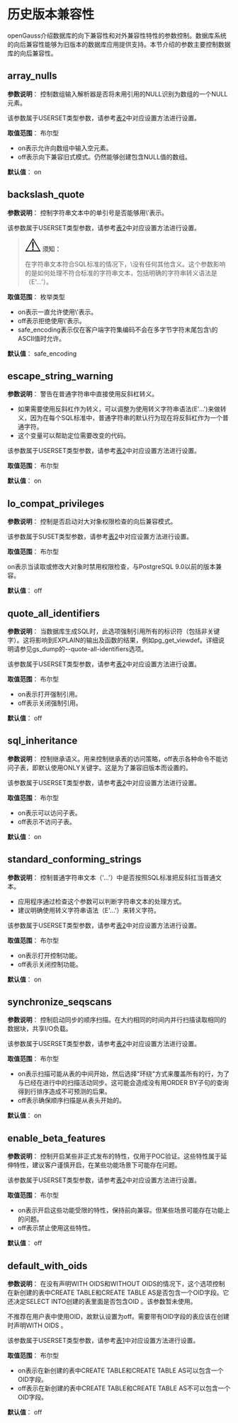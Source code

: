 # 历史版本兼容性<a name="ZH-CN_TOPIC_0289900918"></a>

openGauss介绍数据库的向下兼容性和对外兼容性特性的参数控制。数据库系统的向后兼容性能够为旧版本的数据库应用提供支持。本节介绍的参数主要控制数据库的向后兼容性。

## array\_nulls<a name="zh-cn_topic_0283136754_zh-cn_topic_0237124737_zh-cn_topic_0059778091_s7a22f8199d4c43ada0fd1e815f40477b"></a>

**参数说明**： 控制数组输入解析器是否将未用引用的NULL识别为数组的一个NULL元素。

该参数属于USERSET类型参数，请参考[表2](../DatabaseAdministrationGuide/参数设置.md#zh-cn_topic_0283137176_zh-cn_topic_0237121562_zh-cn_topic_0059777490_t290c8f15953843db8d8e53d867cd893d)中对应设置方法进行设置。

**取值范围**： 布尔型

-   on表示允许向数组中输入空元素。
-   off表示向下兼容旧式模式。仍然能够创建包含NULL值的数组。

**默认值**： on

## backslash\_quote<a name="zh-cn_topic_0283136754_zh-cn_topic_0237124737_zh-cn_topic_0059778091_sdcdb8f0f54734b778d8ac509d5a2d08b"></a>

**参数说明**： 控制字符串文本中的单引号是否能够用\\'表示。

该参数属于USERSET类型参数，请参考[表2](../DatabaseAdministrationGuide/参数设置.md#zh-cn_topic_0283137176_zh-cn_topic_0237121562_zh-cn_topic_0059777490_t290c8f15953843db8d8e53d867cd893d)中对应设置方法进行设置。

>![](public_sys-resources/icon-notice.gif) **须知：** 
>
>在字符串文本符合SQL标准的情况下，\\没有任何其他含义。这个参数影响的是如何处理不符合标准的字符串文本，包括明确的字符串转义语法是（E'...'）。

**取值范围**： 枚举类型

-   on表示一直允许使用\\'表示。
-   off表示拒绝使用\\'表示。
-   safe\_encoding表示仅在客户端字符集编码不会在多字节字符末尾包含\\的ASCII值时允许。

**默认值**： safe\_encoding

## escape\_string\_warning<a name="zh-cn_topic_0283136754_zh-cn_topic_0237124737_zh-cn_topic_0059778091_s2506905b3bff4a1694bbfe0e27fab17a"></a>

**参数说明**： 警告在普通字符串中直接使用反斜杠转义。

-   如果需要使用反斜杠作为转义，可以调整为使用转义字符串语法\(E'...'\)来做转义，因为在每个SQL标准中，普通字符串的默认行为现在将反斜杠作为一个普通字符。
-   这个变量可以帮助定位需要改变的代码。

该参数属于USERSET类型参数，请参考[表2](../DatabaseAdministrationGuide/参数设置.md#zh-cn_topic_0283137176_zh-cn_topic_0237121562_zh-cn_topic_0059777490_t290c8f15953843db8d8e53d867cd893d)中对应设置方法进行设置。

**取值范围**： 布尔型

**默认值**： on

## lo\_compat\_privileges<a name="zh-cn_topic_0283136754_zh-cn_topic_0237124737_zh-cn_topic_0059778091_s1386191eb2e74d9e90f455ca06cc9112"></a>

**参数说明**： 控制是否启动对大对象权限检查的向后兼容模式。

该参数属于SUSET类型参数，请参考[表2](../DatabaseAdministrationGuide/参数设置.md#zh-cn_topic_0283137176_zh-cn_topic_0237121562_zh-cn_topic_0059777490_t290c8f15953843db8d8e53d867cd893d)中对应设置方法进行设置。

**取值范围**： 布尔型

on表示当读取或修改大对象时禁用权限检查，与PostgreSQL 9.0以前的版本兼容。

**默认值**： off

## quote\_all\_identifiers<a name="zh-cn_topic_0283136754_zh-cn_topic_0237124737_zh-cn_topic_0059778091_sadb6c2e7710b49b1b49b4984d7fbeb6f"></a>

**参数说明**： 当数据库生成SQL时，此选项强制引用所有的标识符（包括非关键字）。这将影响到EXPLAIN的输出及函数的结果，例如pg\_get\_viewdef。详细说明请参见gs\_dump的--quote-all-identifiers选项。

该参数属于USERSET类型参数，请参考[表2](../DatabaseAdministrationGuide/参数设置.md#zh-cn_topic_0283137176_zh-cn_topic_0237121562_zh-cn_topic_0059777490_t290c8f15953843db8d8e53d867cd893d)中对应设置方法进行设置。

**取值范围**： 布尔型

-   on表示打开强制引用。
-   off表示关闭强制引用。

**默认值**： off

## sql\_inheritance<a name="zh-cn_topic_0283136754_zh-cn_topic_0237124737_zh-cn_topic_0059778091_s612a7463c38545da9b6d7d0bca8b8dca"></a>

**参数说明**： 控制继承语义。用来控制继承表的访问策略，off表示各种命令不能访问子表，即默认使用ONLY关键字。这是为了兼容旧版本而设置的。

该参数属于USERSET类型参数，请参考[表2](../DatabaseAdministrationGuide/参数设置.md#zh-cn_topic_0283137176_zh-cn_topic_0237121562_zh-cn_topic_0059777490_t290c8f15953843db8d8e53d867cd893d)中对应设置方法进行设置。

**取值范围**： 布尔型

-   on表示可以访问子表。
-   off表示不访问子表。

**默认值**： on

## standard\_conforming\_strings<a name="zh-cn_topic_0283136754_zh-cn_topic_0237124737_zh-cn_topic_0059778091_se4bd34e1d69b4139a8793e8a4cb5a785"></a>

**参数说明**： 控制普通字符串文本（'...'）中是否按照SQL标准把反斜扛当普通文本。

-   应用程序通过检查这个参数可以判断字符串文本的处理方式。
-   建议明确使用转义字符串语法（E'...'）来转义字符。

该参数属于USERSET类型参数，请参考[表2](../DatabaseAdministrationGuide/参数设置.md#zh-cn_topic_0283137176_zh-cn_topic_0237121562_zh-cn_topic_0059777490_t290c8f15953843db8d8e53d867cd893d)中对应设置方法进行设置。

**取值范围**： 布尔型

-   on表示打开控制功能。
-   off表示关闭控制功能。

**默认值**： on

## synchronize\_seqscans<a name="zh-cn_topic_0283136754_zh-cn_topic_0237124737_zh-cn_topic_0059778091_sde06650f37b441a3a3c724b65c9ee320"></a>

**参数说明**： 控制启动同步的顺序扫描。在大约相同的时间内并行扫描读取相同的数据块，共享I/O负载。

该参数属于USERSET类型参数，请参考[表2](../DatabaseAdministrationGuide/参数设置.md#zh-cn_topic_0283137176_zh-cn_topic_0237121562_zh-cn_topic_0059777490_t290c8f15953843db8d8e53d867cd893d)中对应设置方法进行设置。

**取值范围**： 布尔型

-   on表示扫描可能从表的中间开始，然后选择"环绕"方式来覆盖所有的行，为了与已经在进行中的扫描活动同步。这可能会造成没有用ORDER BY子句的查询得到行排序造成不可预测的后果。
-   off表示确保顺序扫描是从表头开始的。

**默认值**： on

## enable\_beta\_features<a name="zh-cn_topic_0283136754_zh-cn_topic_0237124737_section11856720221716"></a>

**参数说明**： 控制开启某些非正式发布的特性，仅用于POC验证。这些特性属于延伸特性，建议客户谨慎开启，在某些功能场景下可能存在问题。

该参数属于USERSET类型参数，请参考[表2](../DatabaseAdministrationGuide/参数设置.md#zh-cn_topic_0283137176_zh-cn_topic_0237121562_zh-cn_topic_0059777490_t290c8f15953843db8d8e53d867cd893d)中对应设置方法进行设置。

**取值范围**： 布尔型

-   on表示开启这些功能受限的特性，保持前向兼容。但某些场景可能存在功能上的问题。
-   off表示禁止使用这些特性。

**默认值**： off

## default\_with\_oids<a name="zh-cn_topic_0059778091_s4517122d736c4aa9ad7c5b56abcadd27"></a>

**参数说明**： 在没有声明WITH OIDS和WITHOUT OIDS的情况下，这个选项控制在新创建的表中CREATE TABLE和CREATE TABLE AS是否包含一个OID字段。它还决定SELECT INTO创建的表里面是否包含OID 。该参数暂未使用。

不推荐在用户表中使用OID，故默认设置为off。需要带有OID字段的表应该在创建时声明WITH OIDS 。

该参数属于USERSET类型参数，请参考[表1](../DatabaseAdministrationGuide/参数设置.md#zh-cn_topic_0283137176_zh-cn_topic_0237121562_zh-cn_topic_0059777490_t91a6f212010f4503b24d7943aed6d846)中对应设置方法进行设置。

**取值范围**： 布尔型

-   on表示在新创建的表中CREATE TABLE和CREATE TABLE AS可以包含一个OID字段。
-   off表示在新创建的表中CREATE TABLE和CREATE TABLE AS不可以包含一个OID字段。

**默认值**： off

